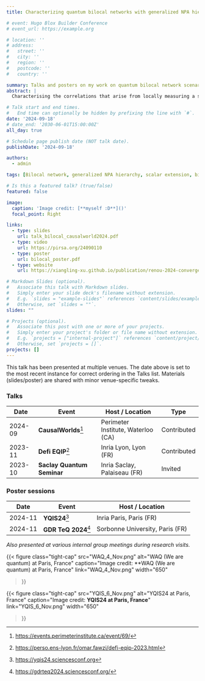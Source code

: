 ```yaml
---
title: Characterizing quantum bilocal networks with generalized NPA hierarchies

# event: Hugo Blox Builder Conference
# event_url: https://example.org

# location: ''
# address:
#   street: ''
#   city: ''
#   region: ''
#   postcode: ''
#   country: ''

summary: Talks and posters on my work on quantum bilocal network scenarios.
abstract: |
  Characterising the correlations that arise from locally measuring a single part of a joint quantum system is one of the main problems of quantum information theory. The seminal work [M. Navascu´es et al, NJP 10,7,073013 (2008)], known as the NPA hierarchy, reformulated this question as a polynomial optimisation problem over noncommutative variables and proposed a convergent hierarchy of necessary conditions, each testable using semidefinite programming. More recently, the problem of characterising the quantum network correlations, which arise when locally measuring several independent quantum systems distributed in a network, has received considerable interest. Several generalisations of the NPA hierarchy, such as the Scalar Extension [Pozas-Kerstjens et al, Phys. Rev. Lett. 123, 140503 (2019)], were introduced while their converging sets remain unknown. In this work, we introduce a new hierarchy, prove its equivalence to the Scalar Extension, and characterise its convergence in the case of the simplest network, the bilocal scenario, and explore its relations with the known generalisations.

# Talk start and end times.
#   End time can optionally be hidden by prefixing the line with `#`.
date: '2024-09-18'
# date_end: '2030-06-01T15:00:00Z'
all_day: true

# Schedule page publish date (NOT talk date).
publishDate: '2024-09-18'

authors:
  - admin

tags: [Bilocal network, generalized NPA hierarchy, scalar extension, bilocal factorisation]

# Is this a featured talk? (true/false)
featured: false

image:
  caption: 'Image credit: [**myself :D**]()'
  focal_point: Right

links:
  - type: slides
    url: talk_bilocal_causalworld2024.pdf
  - type: video
    url: https://pirsa.org/24090110
  - type: poster
    url: bilocal_poster.pdf
  - type: website
    url: https://xiangling-xu.github.io/publication/renou-2024-convergentnpalikehierarchiesquantum/

# Markdown Slides (optional).
#   Associate this talk with Markdown slides.
#   Simply enter your slide deck's filename without extension.
#   E.g. `slides = "example-slides"` references `content/slides/example-slides.md`.
#   Otherwise, set `slides = ""`.
slides: ""

# Projects (optional).
#   Associate this post with one or more of your projects.
#   Simply enter your project's folder or file name without extension.
#   E.g. `projects = ["internal-project"]` references `content/project/deep-learning/index.md`.
#   Otherwise, set `projects = []`.
projects: []
---
```


<!-- {{% callout note %}}
{{% /callout %}} -->

<div class="talk-multi-venues">

<style>
/* Smaller inline footnote refs (beats .prose defaults) */
.prose .talk-multi-venues sup.footnote-ref,
.prose .talk-multi-venues sup > a[role="doc-noteref"],
.prose .talk-multi-venues a[role="doc-noteref"] {
  font-size: 0.70em !important;
  line-height: 1;
  text-decoration: none;
}

/* Footnotes list at bottom: smaller + muted */
.prose .talk-multi-venues section.footnotes,
.prose .talk-multi-venues .footnotes {
  font-size: 0.80rem !important;   /* adjust to taste */
  color: #6b7280;                   /* gray-500 */
}
.prose .talk-multi-venues section.footnotes hr,
.prose .talk-multi-venues .footnotes hr { display: none; }

/* tighten just figures you mark with class="tight-cap" */
.prose figure.tight-cap figcaption { margin-top: .25rem !important; }
.prose figure.tight-cap figcaption p { margin: .125rem 0 0 0 !important; }


</style>

<p class="text-sm text-gray-500 dark:text-gray-400">
This talk has been presented at multiple venues. The date above is set to the most recent instance for correct ordering in the Talks list. Materials (slides/poster) are shared with minor venue-specific tweaks.
</p>

### Talks
| Date | Event | Host / Location | Type |
|---|---|---|---|
| 2024-09 | **CausalWorlds**[^cw] | Perimeter Institute, Waterloo (CA) | Contributed |
| 2023-11 | **Defi EQIP**[^eqip] | Inria Lyon, Lyon (FR) | Contributed |
| 2023-10 | **Saclay Quantum Seminar** | Inria Saclay, Palaiseau (FR) | Invited |

### Poster sessions
| Date | Event | Host / Location |
|---|---|---|
| 2024-11 | **YQIS24**[^yqis] | Inria Paris, Paris (FR) |
| 2024-11 | **GDR TeQ 2024**[^gdr] | Sorbonne University, Paris (FR) |

*Also presented at various internal group meetings during research visits.*

{{< figure
    class="tight-cap"
    src="WAQ_4_Nov.png"
    alt="WAQ (We are quantum) at Paris, France"
    caption="Image credit: **WAQ (We are quantum) at Paris, France"
    link="WAQ_4_Nov.png"
    width="650"           
>}}

{{< figure
    class="tight-cap"
    src="YQIS_6_Nov.png"
    alt="YQIS24 at Paris, France"
    caption="Image credit: **YQIS24 at Paris, France**"
    link="YQIS_6_Nov.png"
    width="650"
>}}



[^cw]: <https://events.perimeterinstitute.ca/event/69/>
[^eqip]: <https://perso.ens-lyon.fr/omar.fawzi/defi-eqip-2023.html>
[^yqis]: <https://yqis24.sciencesconf.org>
[^gdr]: <https://gdrteq2024.sciencesconf.org/>

</div>

